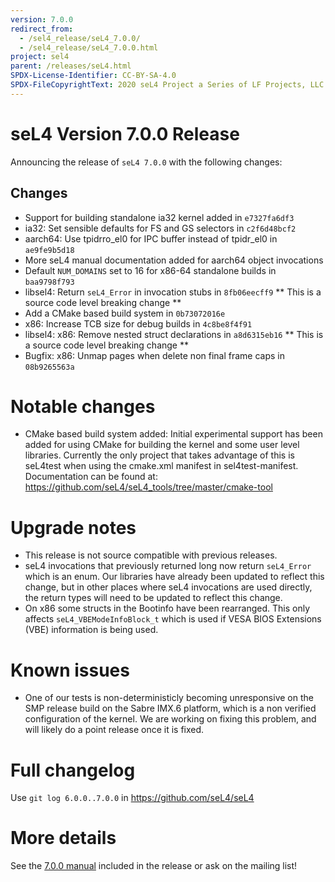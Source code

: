 ```yaml
---
version: 7.0.0
redirect_from:
  - /sel4_release/seL4_7.0.0/
  - /sel4_release/seL4_7.0.0.html
project: sel4
parent: /releases/seL4.html
SPDX-License-Identifier: CC-BY-SA-4.0
SPDX-FileCopyrightText: 2020 seL4 Project a Series of LF Projects, LLC.
---
```


# seL4 Version 7.0.0 Release
 Announcing the release of `seL4 7.0.0` with the following changes:

## Changes


- Support for building standalone ia32 kernel added in `e7327fa6df3`
- ia32: Set sensible defaults for FS and GS selectors in
        `c2f6d48bcf2`
- aarch64: Use tpidrro_el0 for IPC buffer instead of tpidr_el0
        in `ae9fe9b5d18`
- More seL4 manual documentation added for aarch64 object
        invocations
- Default `NUM_DOMAINS` set to 16 for x86-64 standalone builds in
        `baa9798f793`
- libsel4: Return `seL4_Error` in invocation stubs in `8fb06eecff9`
        ** This is a source code level breaking change **
- Add a CMake based build system in `0b73072016e`
- x86: Increase TCB size for debug builds in `4c8be8f4f91`
- libsel4: x86: Remove nested struct declarations in `a8d6315eb16`
        ** This is a source code level breaking change **
- Bugfix: x86: Unmap pages when delete non final frame caps in
        `08b9265563a`

# Notable changes


- CMake based build system added: Initial experimental support has
        been added for using CMake for building the kernel and some user
        level libraries. Currently the only project that takes advantage
        of this is seL4test when using the cmake.xml manifest
        in sel4test-manifest. Documentation can be found at:
        <https://github.com/seL4/seL4_tools/tree/master/cmake-tool>

# Upgrade notes


- This release is not source compatible with previous releases.
- seL4 invocations that previously returned long now return
        `seL4_Error` which is an enum. Our libraries have already been
        updated to reflect this change, but in other places where seL4
        invocations are used directly, the return types will need to be
        updated to reflect this change.
- On x86 some structs in the Bootinfo have been rearranged. This
        only affects `seL4_VBEModeInfoBlock_t` which is used if VESA
        BIOS Extensions (VBE) information is being used.

# Known issues


- One of our tests is non-deterministicly becoming unresponsive on
        the SMP release build on the Sabre IMX.6 platform, which is a
        non verified configuration of the kernel. We are working on
        fixing this problem, and will likely do a point release once it
        is fixed.

# Full changelog
 Use `git log 6.0.0..7.0.0` in
<https://github.com/seL4/seL4>

# More details
 See the
[7.0.0 manual](http://sel4.systems/Info/Docs/seL4-manual-7.0.0.pdf) included in the release or ask on the mailing list!
